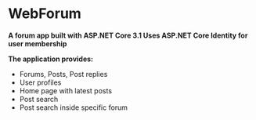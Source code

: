 # WebForum

**A forum app built with ASP.NET Core 3.1 Uses ASP.NET Core Identity for user membership**

**The application provides:**
- Forums, Posts, Post replies
- User profiles
- Home page with latest posts
- Post search
- Post search inside specific forum
